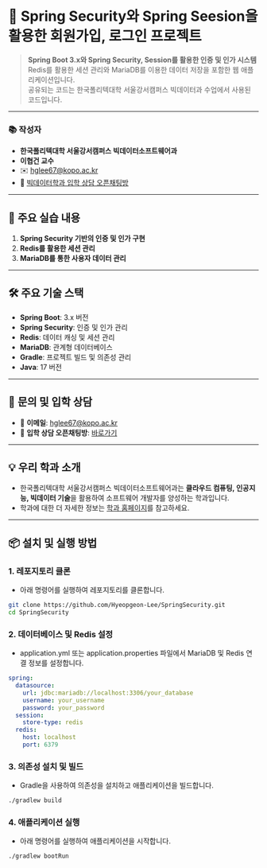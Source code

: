 # 🌱 Spring Security와 Spring Seesion을 활용한 회원가입, 로그인 프로젝트

> **Spring Boot 3.x와 Spring Security, Session를 활용한 인증 및 인가 시스템**  
> Redis를 활용한 세션 관리와 MariaDB를 이용한 데이터 저장을 포함한 웹 애플리케이션입니다.  
> 공유되는 코드는 한국폴리텍대학 서울강서캠퍼스 빅데이터과 수업에서 사용된 코드입니다.

---

### 📚 **작성자**
- **한국폴리텍대학 서울강서캠퍼스 빅데이터소프트웨어과**  
- **이협건 교수**  
- ✉️ [hglee67@kopo.ac.kr](mailto:hglee67@kopo.ac.kr)  
- 🔗 [빅데이터학과 입학 상담 오픈채팅방](https://open.kakao.com/o/gEd0JIad)

---

## 🚀 주요 실습 내용

1. **Spring Security 기반의 인증 및 인가 구현**
2. **Redis를 활용한 세션 관리**
3. **MariaDB를 통한 사용자 데이터 관리**
---

## 🛠️ 주요 기술 스택

- **Spring Boot**: 3.x 버전
- **Spring Security**: 인증 및 인가 관리
- **Redis**: 데이터 캐싱 및 세션 관리
- **MariaDB**: 관계형 데이터베이스
- **Gradle**: 프로젝트 빌드 및 의존성 관리
- **Java**: 17 버전

---

## 📩 문의 및 입학 상담

- 📧 **이메일**: [hglee67@kopo.ac.kr](mailto:hglee67@kopo.ac.kr)  
- 💬 **입학 상담 오픈채팅방**: [바로가기](https://open.kakao.com/o/gEd0JIad)

---

## 💡 **우리 학과 소개**
- 한국폴리텍대학 서울강서캠퍼스 빅데이터소프트웨어과는 **클라우드 컴퓨팅, 인공지능, 빅데이터 기술**을 활용하여 소프트웨어 개발자를 양성하는 학과입니다.  
- 학과에 대한 더 자세한 정보는 [학과 홈페이지](https://www.kopo.ac.kr/kangseo/content.do?menu=1547)를 참고하세요.

---

## 📦 **설치 및 실행 방법**

### 1. 레포지토리 클론
- 아래 명령어를 실행하여 레포지토리를 클론합니다.

```bash
git clone https://github.com/Hyeopgeon-Lee/SpringSecurity.git
cd SpringSecurity
```

### 2. 데이터베이스 및 Redis 설정
- application.yml 또는 application.properties 파일에서 MariaDB 및 Redis 연결 정보를 설정합니다.

```yaml
spring:
  datasource:
    url: jdbc:mariadb://localhost:3306/your_database
    username: your_username
    password: your_password
  session:
    store-type: redis
  redis:
    host: localhost
    port: 6379
```

### 3. 의존성 설치 및 빌드
- Gradle을 사용하여 의존성을 설치하고 애플리케이션을 빌드합니다.

```bash
./gradlew build
```

### 4. 애플리케이션 실행
- 아래 명령어를 실행하여 애플리케이션을 시작합니다.

```bash
./gradlew bootRun
```

  
